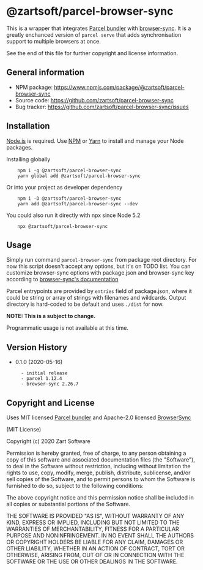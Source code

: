 @zartsoft/parcel-browser-sync
=============================

This is a wrapper that integrates [Parcel bundler](https://parceljs.org/)
with [browser-sync](https://browsersync.io/). It is a greatly enchanced
version of `parcel serve` that adds synchronisation support to multiple
browsers at once.

See the end of this file for further copyright and license information.


General information
-------------------

- NPM package: https://www.npmjs.com/package/@zartsoft/parcel-browser-sync
- Source code: https://github.com/zartsoft/parcel-browser-sync
- Bug tracker:  https://github.com/zartsoft/parcel-browser-sync/issues


Installation
------------

[Node.js](http://nodejs.org) is required. Use [NPM](https://npmjs.com)
or [Yarn](https://yarnpkg.com/) to install and manage your Node packages.


Installing globally

        npm i -g @zartsoft/parcel-browser-sync
        yarn global add @zartsoft/parcel-browser-sync

Or into your project as developer dependency

        npm i -D @zartsoft/parcel-browser-sync
        yarn add @zartsoft/parcel-browser-sync --dev

You could also run it directly with npx since Node 5.2

        npx @zartsoft/parcel-browser-sync


Usage
-----

Simply run command `parcel-browser-sync` from package root directory.
For now this script doesn't accept any options, but it's on TODO list.
You can customize browser-sync options with package.json and browser-sync key
according to [browser-sync's documentation](https://browsersync.io/docs/options)

Parcel entrypoints are provided by `entries` field of package.json, where it
could be string or array of strings with filenames and wildcards.
Output directory is hard-coded to be default and uses `./dist` for now.

**NOTE: This is a subject to change.**

Programmatic usage is not available at this time.

Version History
---------------

* 0.1.0 (2020-05-16)

        - initial release
        - parcel 1.12.4
        - browser-sync 2.26.7


Copyright and License
--------------------

Uses MIT licensed [Parcel bundler](https://github.com/parcel-bundler/parcel) and
Apache-2.0 licensed [BrowserSync](https://github.com/BrowserSync/browser-sync)

(MIT License)

Copyright (c) 2020 Zart Software

Permission is hereby granted, free of charge, to any person obtaining a copy
of this software and associated documentation files (the "Software"), to deal
in the Software without restriction, including without limitation the rights
to use, copy, modify, merge, publish, distribute, sublicense, and/or sell
copies of the Software, and to permit persons to whom the Software is
furnished to do so, subject to the following conditions:

The above copyright notice and this permission notice shall be included in all
copies or substantial portions of the Software.

THE SOFTWARE IS PROVIDED "AS IS", WITHOUT WARRANTY OF ANY KIND, EXPRESS OR
IMPLIED, INCLUDING BUT NOT LIMITED TO THE WARRANTIES OF MERCHANTABILITY,
FITNESS FOR A PARTICULAR PURPOSE AND NONINFRINGEMENT. IN NO EVENT SHALL THE
AUTHORS OR COPYRIGHT HOLDERS BE LIABLE FOR ANY CLAIM, DAMAGES OR OTHER
LIABILITY, WHETHER IN AN ACTION OF CONTRACT, TORT OR OTHERWISE, ARISING FROM,
OUT OF OR IN CONNECTION WITH THE SOFTWARE OR THE USE OR OTHER DEALINGS IN THE
SOFTWARE.
